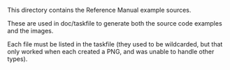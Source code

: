 This directory contains the Reference Manual example sources.

These are used in doc/taskfile to generate both the source code examples and the images.

Each file must be listed in the taskfile (they used to be wildcarded, but that only worked when each created a PNG, and
was unable to handle other types).

